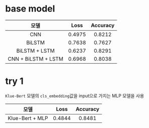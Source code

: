 # base model

|모델|Loss|Accuracy|
|:---:|---|:---:|
|CNN|0.4975|0.8212|
|BiLSTM|0.7638|0.7627|
|BiLSTM + LSTM|0.6237|0.8291|
|CNN + BiLSTM + LSTM|0.6968|0.8038|

# try 1

`Klue-Bert` 모델의 `cls_embedding`값을 input으로 가지는 MLP 모델을 사용

|모델|Loss|Accuracy|
|:---:|---|:---:|
|Klue-Bert + MLP|0.4844|0.8481|
